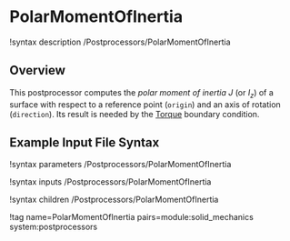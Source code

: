 # PolarMomentOfInertia

!syntax description /Postprocessors/PolarMomentOfInertia

## Overview

This postprocessor computes the *polar moment of inertia* $J$ (or $I_z$) of a
surface with respect to a reference point (`origin`) and an axis of rotation
(`direction`). Its result is needed by the [Torque](Torque.md) boundary
condition.

## Example Input File Syntax

!syntax parameters /Postprocessors/PolarMomentOfInertia

!syntax inputs /Postprocessors/PolarMomentOfInertia

!syntax children /Postprocessors/PolarMomentOfInertia

!tag name=PolarMomentOfInertia pairs=module:solid_mechanics system:postprocessors
